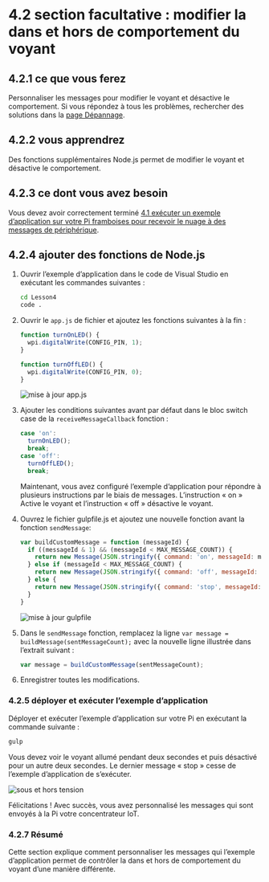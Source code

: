 <properties
 pageTitle="Option section - Modifier la dans et hors de comportement de la DEL | Microsoft Azure"
 description="Personnaliser les messages pour modifier le voyant et désactive le comportement."
 services="iot-hub"
 documentationCenter=""
 authors="shizn"
 manager="timlt"
 tags=""
 keywords=""/>

<tags
 ms.service="iot-hub"
 ms.devlang="multiple"
 ms.topic="article"
 ms.tgt_pltfrm="na"
 ms.workload="na"
 ms.date="10/21/2016"
 ms.author="xshi"/>

# <a name="42-optional-section-change-the-on-and-off-behavior-of-the-led"></a>4.2 section facultative : modifier la dans et hors de comportement du voyant

## <a name="421-what-you-will-do"></a>4.2.1 ce que vous ferez

Personnaliser les messages pour modifier le voyant et désactive le comportement. Si vous répondez à tous les problèmes, rechercher des solutions dans la [page Dépannage](iot-hub-raspberry-pi-kit-node-troubleshooting.md).

## <a name="422-what-you-will-learn"></a>4.2.2 vous apprendrez

Des fonctions supplémentaires Node.js permet de modifier le voyant et désactive le comportement.

## <a name="423-what-you-need"></a>4.2.3 ce dont vous avez besoin

Vous devez avoir correctement terminé [4.1 exécuter un exemple d’application sur votre Pi framboises pour recevoir le nuage à des messages de périphérique](iot-hub-raspberry-pi-kit-node-lesson4-send-cloud-to-device-messages.md).

## <a name="424-add-nodejs-functions"></a>4.2.4 ajouter des fonctions de Node.js

1. Ouvrir l’exemple d’application dans le code de Visual Studio en exécutant les commandes suivantes :

    ```bash
    cd Lesson4
    code .
    ```

2. Ouvrir le `app.js` de fichier et ajoutez les fonctions suivantes à la fin :

    ```javascript
    function turnOnLED() {
      wpi.digitalWrite(CONFIG_PIN, 1);
    }

    function turnOffLED() {
      wpi.digitalWrite(CONFIG_PIN, 0);
    }
    ```

    ![mise à jour app.js](media/iot-hub-raspberry-pi-lessons/lesson4/updated_app_js.png)

3. Ajouter les conditions suivantes avant par défaut dans le bloc switch case de la `receiveMessageCallback` fonction :

    ```javascript
    case 'on':
      turnOnLED();
      break;
    case 'off':
      turnOffLED();
      break;
    ```

    Maintenant, vous avez configuré l’exemple d’application pour répondre à plusieurs instructions par le biais de messages. L’instruction « on » Active le voyant et l’instruction « off » désactive le voyant.

4. Ouvrez le fichier gulpfile.js et ajoutez une nouvelle fonction avant la fonction `sendMessage`:

    ```javascript
    var buildCustomMessage = function (messageId) {
      if ((messageId & 1) && (messageId < MAX_MESSAGE_COUNT)) {
        return new Message(JSON.stringify({ command: 'on', messageId: messageId }));
      } else if (messageId < MAX_MESSAGE_COUNT) {
        return new Message(JSON.stringify({ command: 'off', messageId: messageId }));
      } else {
        return new Message(JSON.stringify({ command: 'stop', messageId: messageId }));
      }
    }
    ```

    ![mise à jour gulpfile](media/iot-hub-raspberry-pi-lessons/lesson4/updated_gulpfile.png)

5. Dans le `sendMessage` fonction, remplacez la ligne `var message = buildMessage(sentMessageCount);` avec la nouvelle ligne illustrée dans l’extrait suivant :

    ```javascript
    var message = buildCustomMessage(sentMessageCount);
    ```

6. Enregistrer toutes les modifications.

### <a name="425-deploy-and-run-the-sample-application"></a>4.2.5 déployer et exécuter l’exemple d’application

Déployer et exécuter l’exemple d’application sur votre Pi en exécutant la commande suivante :

```bash
gulp
```

Vous devez voir le voyant allumé pendant deux secondes et puis désactivé pour un autre deux secondes. Le dernier message « stop » cesse de l’exemple d’application de s’exécuter.

![sous et hors tension](media/iot-hub-raspberry-pi-lessons/lesson4/gulp_on_and_off.png)

Félicitations ! Avec succès, vous avez personnalisé les messages qui sont envoyés à la Pi votre concentrateur IoT.

### <a name="427-summary"></a>4.2.7 Résumé

Cette section explique comment personnaliser les messages qui l’exemple d’application permet de contrôler la dans et hors de comportement du voyant d’une manière différente.

